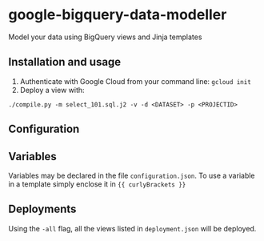 # google-bigquery-data-modeller
Model your data using BigQuery views and Jinja templates

## Installation and usage

1. Authenticate with Google Cloud from your command line: `gcloud init`
2. Deploy a view with: 

```
./compile.py -m select_101.sql.j2 -v -d <DATASET> -p <PROJECTID>
```

## Configuration

## Variables

Variables may be declared in the file `configuration.json`. To use a variable in a template simply enclose it in ```{{ curlyBrackets }}```

## Deployments

Using the `-all` flag, all the views listed in `deployment.json` will be deployed.
